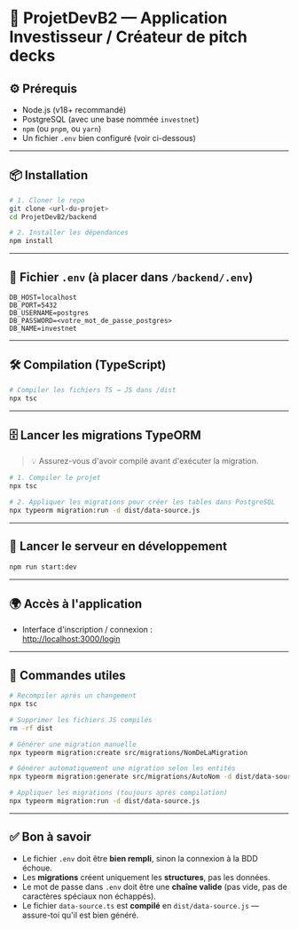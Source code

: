 # 💼 ProjetDevB2 — Application Investisseur / Créateur de pitch decks

## ⚙️ Prérequis

- Node.js (v18+ recommandé)  
- PostgreSQL (avec une base nommée `investnet`)  
- `npm` (ou `pnpm`, ou `yarn`)  
- Un fichier `.env` bien configuré (voir ci-dessous)

---

## 📦 Installation

```bash
# 1. Cloner le repo
git clone <url-du-projet>
cd ProjetDevB2/backend

# 2. Installer les dépendances
npm install
```

---

## 🧪 Fichier `.env` (à placer dans `/backend/.env`)

```
DB_HOST=localhost
DB_PORT=5432
DB_USERNAME=postgres
DB_PASSWORD=<votre_mot_de_passe_postgres>
DB_NAME=investnet
```

---

## 🛠️ Compilation (TypeScript)

```bash
# Compiler les fichiers TS → JS dans /dist
npx tsc
```

---

## 🗄️ Lancer les migrations TypeORM

> 💡 Assurez-vous d'avoir compilé avant d'exécuter la migration.

```bash
# 1. Compiler le projet
npx tsc

# 2. Appliquer les migrations pour créer les tables dans PostgreSQL
npx typeorm migration:run -d dist/data-source.js
```

---

## 🚀 Lancer le serveur en développement

```bash
npm run start:dev
```

---

## 🌍 Accès à l'application

- Interface d'inscription / connexion :  
  [http://localhost:3000/login](http://localhost:3000/login)

---

## 🧹 Commandes utiles

```bash
# Recompiler après un changement
npx tsc

# Supprimer les fichiers JS compilés
rm -rf dist

# Générer une migration manuelle
npx typeorm migration:create src/migrations/NomDeLaMigration

# Générer automatiquement une migration selon les entités
npx typeorm migration:generate src/migrations/AutoNom -d dist/data-source.js

# Appliquer les migrations (toujours après compilation)
npx typeorm migration:run -d dist/data-source.js
```

---

## ✅ Bon à savoir

- Le fichier `.env` doit être **bien rempli**, sinon la connexion à la BDD échoue.  
- Les **migrations** créent uniquement les **structures**, pas les données.  
- Le mot de passe dans `.env` doit être une **chaîne valide** (pas vide, pas de caractères spéciaux non échappés).
- Le fichier `data-source.ts` est **compilé** en `dist/data-source.js` — assure-toi qu'il est bien généré.
